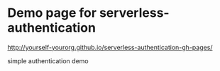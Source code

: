 # Demo page for serverless-authentication

http://yourself-yourorg.github.io/serverless-authentication-gh-pages/

simple authentication demo

